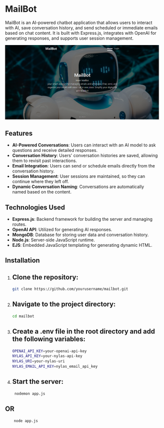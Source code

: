 # MailBot

MailBot is an AI-powered chatbot application that allows users to interact with AI, save conversation history, and send scheduled or immediate emails based on chat content. It is built with Express.js, integrates with OpenAI for generating responses, and supports user session management.

![Description of the image](https://github.com/Nasreena847/MailBot/blob/main/Images/Screenshot%20(156).png)
## Features

- **AI-Powered Conversations**: Users can interact with an AI model to ask questions and receive detailed responses.
- **Conversation History**: Users' conversation histories are saved, allowing them to revisit past interactions.
- **Email Integration**: Users can send or schedule emails directly from the conversation history.
- **Session Management**: User sessions are maintained, so they can continue where they left off.
- **Dynamic Conversation Naming**: Conversations are automatically named based on the content.

## Technologies Used

- **Express.js**: Backend framework for building the server and managing routes.
- **OpenAI API**: Utilized for generating AI responses.
- **MongoDB**: Database for storing user data and conversation history.
- **Node.js**: Server-side JavaScript runtime.
- **EJS**: Embedded JavaScript templating for generating dynamic HTML.

## Installation

1. ## Clone the repository:
   ```bash
   git clone https://github.com/yourusername/mailbot.git

2. ## Navigate to the project directory:
   ```bash
   cd mailbot

3. ## Create a .env file in the root directory and add the following variables:
   ```bash
   OPENAI_API_KEY=your-openai-api-key
   NYLAS_API_KEY=your-nylas-api-key
   NYLAS_URI=your-nylas-uri
   NYLAS_EMAIL_API_KEY=nylas_email_api_key

4. ## Start the server:
   ```bash
    nodemon app.js

## OR 
  ``` bash
      node app.js
